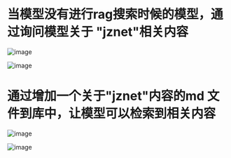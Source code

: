 # 当模型没有进行rag搜索时候的模型，通过询问模型关于 "jznet"相关内容

![image](https://github.com/user-attachments/assets/83f50b36-44c7-4478-8501-541c66f7fdc8)



![image](https://github.com/user-attachments/assets/f1ca4740-9470-4e71-9267-dea61c68dadc)

# 通过增加一个关于"jznet"内容的md 文件到库中，让模型可以检索到相关内容

![image](https://github.com/user-attachments/assets/c9216360-b27d-4b95-94b5-e0a45ce926a9)


![image](https://github.com/user-attachments/assets/b004f042-0ced-4e03-9b27-6de5346115ba)
